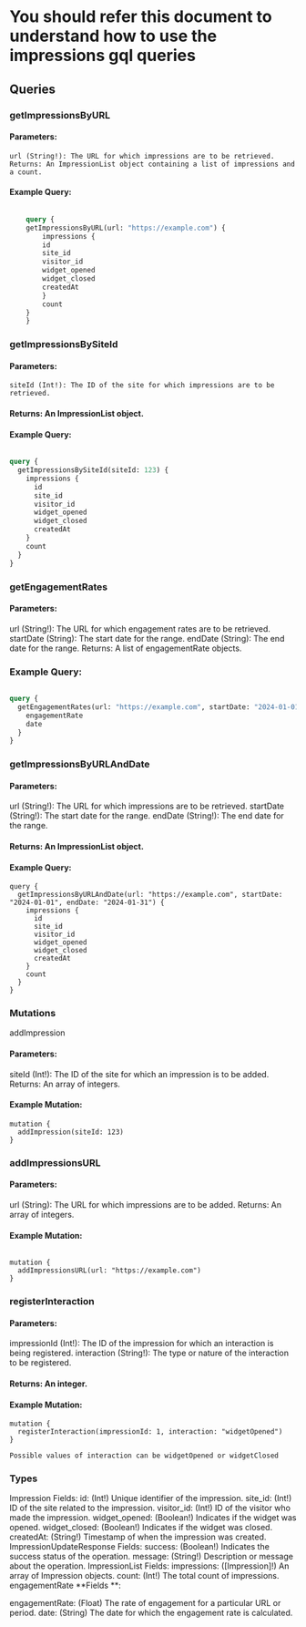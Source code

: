 # You should refer this document to understand how to use the impressions gql queries

## Queries

### getImpressionsByURL
#### Parameters:
    url (String!): The URL for which impressions are to be retrieved.
    Returns: An ImpressionList object containing a list of impressions and a count.
#### Example Query:

```graphql

    query {
    getImpressionsByURL(url: "https://example.com") {
        impressions {
        id
        site_id
        visitor_id
        widget_opened
        widget_closed
        createdAt
        }
        count
    }
    }
```
### getImpressionsBySiteId
#### Parameters:
    siteId (Int!): The ID of the site for which impressions are to be retrieved.
#### Returns: An ImpressionList object.
#### Example Query:
```graphql

query {
  getImpressionsBySiteId(siteId: 123) {
    impressions {
      id
      site_id
      visitor_id
      widget_opened
      widget_closed
      createdAt
    }
    count
  }
}
```
### getEngagementRates
#### Parameters:
url (String!): The URL for which engagement rates are to be retrieved.
startDate (String): The start date for the range.
endDate (String): The end date for the range.
Returns: A list of engagementRate objects.
### Example Query:
```graphql

query {
  getEngagementRates(url: "https://example.com", startDate: "2024-01-01", endDate: "2024-01-31") {
    engagementRate
    date
  }
}
```
### getImpressionsByURLAndDate
#### Parameters:
url (String!): The URL for which impressions are to be retrieved.
startDate (String!): The start date for the range.
endDate (String!): The end date for the range.
#### Returns: An ImpressionList object.
#### Example Query:
```
query {
  getImpressionsByURLAndDate(url: "https://example.com", startDate: "2024-01-01", endDate: "2024-01-31") {
    impressions {
      id
      site_id
      visitor_id
      widget_opened
      widget_closed
      createdAt
    }
    count
  }
}
```

### Mutations
addImpression
#### Parameters:
siteId (Int!): The ID of the site for which an impression is to be added.
Returns: An array of integers.
#### Example Mutation:
```
mutation {
  addImpression(siteId: 123)
}
```
### addImpressionsURL

#### Parameters:
url (String): The URL for which impressions are to be added.
Returns: An array of integers.
#### Example Mutation:
```

mutation {
  addImpressionsURL(url: "https://example.com")
}
```

### registerInteraction
#### Parameters:
impressionId (Int!): The ID of the impression for which an interaction is being registered.
interaction (String!): The type or nature of the interaction to be registered.
#### Returns: An integer.
#### Example Mutation:
```
mutation {
  registerInteraction(impressionId: 1, interaction: "widgetOpened") 
}

Possible values of interaction can be widgetOpened or widgetClosed

```

### Types

Impression
Fields:
id: (Int!) Unique identifier of the impression.
site_id: (Int!) ID of the site related to the impression.
visitor_id: (Int!) ID of the visitor who made the impression.
widget_opened: (Boolean!) Indicates if the widget was opened.
widget_closed: (Boolean!) Indicates if the widget was closed.
createdAt: (String!) Timestamp of when the impression was created.
ImpressionUpdateResponse
Fields:
success: (Boolean!) Indicates the success status of the operation.
message: (String!) Description or message about the operation.
ImpressionList
Fields:
impressions: ([Impression]!) An array of Impression objects.
count: (Int!) The total count of impressions.
engagementRate
**Fields
**:

engagementRate: (Float) The rate of engagement for a particular URL or period.
date: (String) The date for which the engagement rate is calculated.